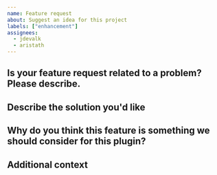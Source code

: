 ```yaml
---
name: Feature request
about: Suggest an idea for this project
labels: ["enhancement"]
assignees:
  - jdevalk
  - aristath
---
```


<!-- Before opening a new issue, please search for duplicate issues to prevent opening a duplicate feature request. If there is already an open existing request, please leave a comment there. -->

## Is your feature request related to a problem? Please describe.

## Describe the solution you'd like

## Why do you think this feature is something we should consider for this plugin?

## Additional context

